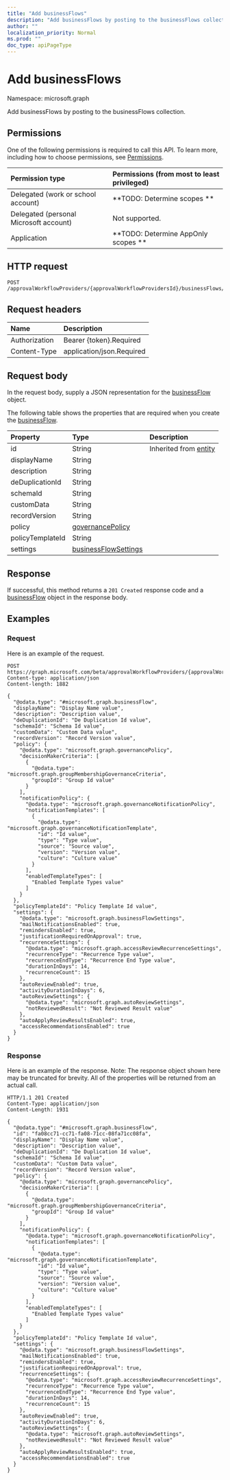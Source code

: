 ```yaml
---
title: "Add businessFlows"
description: "Add businessFlows by posting to the businessFlows collection."
author: ""
localization_priority: Normal
ms.prod: ""
doc_type: apiPageType
---
```


# Add businessFlows

Namespace: microsoft.graph

Add businessFlows by posting to the businessFlows collection.

## Permissions
One of the following permissions is required to call this API. To learn more, including how to choose permissions, see [Permissions](/concepts/permissions-reference.md).

|Permission type|Permissions (from most to least privileged)|
|:---|:---|
|Delegated (work or school account)|**TODO: Determine scopes **|
|Delegated (personal Microsoft account)|Not supported.|
|Application|**TODO: Determine AppOnly scopes **|

## HTTP request
<!-- {
  "blockType": "ignored"
}
-->
``` http
POST /approvalWorkflowProviders/{approvalWorkflowProvidersId}/businessFlows/$ref
```

## Request headers
|Name|Description|
|:---|:---|
|Authorization|Bearer {token}.Required|
|Content-Type|application/json.Required|

## Request body
In the request body, supply a JSON representation for the [businessFlow](../resources/businessflow.md) object.

The following table shows the properties that are required when you create the [businessFlow](../resources/businessflow.md).

|Property|Type|Description|
|:---|:---|:---|
|id|String| Inherited from [entity](../resources/entity.md)|
|displayName|String||
|description|String||
|deDuplicationId|String||
|schemaId|String||
|customData|String||
|recordVersion|String||
|policy|[governancePolicy](../resources/governancepolicy.md)||
|policyTemplateId|String||
|settings|[businessFlowSettings](../resources/businessflowsettings.md)||



## Response
If successful, this method returns a `201 Created` response code and a [businessFlow](../resources/businessflow.md) object in the response body.

## Examples

### Request
Here is an example of the request.
<!-- {
  "blockType": "request",
  "name": "create_businessflow_from_"
}
-->
``` http
POST https://graph.microsoft.com/beta/approvalWorkflowProviders/{approvalWorkflowProvidersId}/businessFlows
Content-type: application/json
Content-length: 1882

{
  "@odata.type": "#microsoft.graph.businessFlow",
  "displayName": "Display Name value",
  "description": "Description value",
  "deDuplicationId": "De Duplication Id value",
  "schemaId": "Schema Id value",
  "customData": "Custom Data value",
  "recordVersion": "Record Version value",
  "policy": {
    "@odata.type": "microsoft.graph.governancePolicy",
    "decisionMakerCriteria": [
      {
        "@odata.type": "microsoft.graph.groupMembershipGovernanceCriteria",
        "groupId": "Group Id value"
      }
    ],
    "notificationPolicy": {
      "@odata.type": "microsoft.graph.governanceNotificationPolicy",
      "notificationTemplates": [
        {
          "@odata.type": "microsoft.graph.governanceNotificationTemplate",
          "id": "Id value",
          "type": "Type value",
          "source": "Source value",
          "version": "Version value",
          "culture": "Culture value"
        }
      ],
      "enabledTemplateTypes": [
        "Enabled Template Types value"
      ]
    }
  },
  "policyTemplateId": "Policy Template Id value",
  "settings": {
    "@odata.type": "microsoft.graph.businessFlowSettings",
    "mailNotificationsEnabled": true,
    "remindersEnabled": true,
    "justificationRequiredOnApproval": true,
    "recurrenceSettings": {
      "@odata.type": "microsoft.graph.accessReviewRecurrenceSettings",
      "recurrenceType": "Recurrence Type value",
      "recurrenceEndType": "Recurrence End Type value",
      "durationInDays": 14,
      "recurrenceCount": 15
    },
    "autoReviewEnabled": true,
    "activityDurationInDays": 6,
    "autoReviewSettings": {
      "@odata.type": "microsoft.graph.autoReviewSettings",
      "notReviewedResult": "Not Reviewed Result value"
    },
    "autoApplyReviewResultsEnabled": true,
    "accessRecommendationsEnabled": true
  }
}
```

### Response
Here is an example of the response. Note: The response object shown here may be truncated for brevity. All of the properties will be returned from an actual call.
<!-- {
  "blockType": "response",
  "truncated": true,
  "@odata.type": "microsoft.graph.businessflow"
}
-->
``` http
HTTP/1.1 201 Created
Content-Type: application/json
Content-Length: 1931

{
  "@odata.type": "#microsoft.graph.businessFlow",
  "id": "fa08cc71-cc71-fa08-71cc-08fa71cc08fa",
  "displayName": "Display Name value",
  "description": "Description value",
  "deDuplicationId": "De Duplication Id value",
  "schemaId": "Schema Id value",
  "customData": "Custom Data value",
  "recordVersion": "Record Version value",
  "policy": {
    "@odata.type": "microsoft.graph.governancePolicy",
    "decisionMakerCriteria": [
      {
        "@odata.type": "microsoft.graph.groupMembershipGovernanceCriteria",
        "groupId": "Group Id value"
      }
    ],
    "notificationPolicy": {
      "@odata.type": "microsoft.graph.governanceNotificationPolicy",
      "notificationTemplates": [
        {
          "@odata.type": "microsoft.graph.governanceNotificationTemplate",
          "id": "Id value",
          "type": "Type value",
          "source": "Source value",
          "version": "Version value",
          "culture": "Culture value"
        }
      ],
      "enabledTemplateTypes": [
        "Enabled Template Types value"
      ]
    }
  },
  "policyTemplateId": "Policy Template Id value",
  "settings": {
    "@odata.type": "microsoft.graph.businessFlowSettings",
    "mailNotificationsEnabled": true,
    "remindersEnabled": true,
    "justificationRequiredOnApproval": true,
    "recurrenceSettings": {
      "@odata.type": "microsoft.graph.accessReviewRecurrenceSettings",
      "recurrenceType": "Recurrence Type value",
      "recurrenceEndType": "Recurrence End Type value",
      "durationInDays": 14,
      "recurrenceCount": 15
    },
    "autoReviewEnabled": true,
    "activityDurationInDays": 6,
    "autoReviewSettings": {
      "@odata.type": "microsoft.graph.autoReviewSettings",
      "notReviewedResult": "Not Reviewed Result value"
    },
    "autoApplyReviewResultsEnabled": true,
    "accessRecommendationsEnabled": true
  }
}
```


